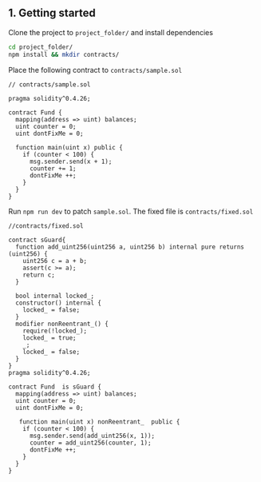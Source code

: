 ## 1. Getting started

Clone the project to `project_folder/` and install dependencies

```bash
cd project_folder/
npm install && mkdir contracts/
```

Place the following contract to `contracts/sample.sol`
```solidity
// contracts/sample.sol

pragma solidity^0.4.26;

contract Fund {
  mapping(address => uint) balances;
  uint counter = 0;
  uint dontFixMe = 0;

  function main(uint x) public {
    if (counter < 100) {
      msg.sender.send(x + 1);
      counter += 1;
      dontFixMe ++;
    }
  }
}
```
Run `npm run dev` to patch `sample.sol`. The fixed file is `contracts/fixed.sol`

```solidity
//contracts/fixed.sol

contract sGuard{
  function add_uint256(uint256 a, uint256 b) internal pure returns (uint256) {
    uint256 c = a + b;
    assert(c >= a);
    return c;
  }

  bool internal locked_;
  constructor() internal {
    locked_ = false;
  }
  modifier nonReentrant_() {
    require(!locked_);
    locked_ = true;
    _;
    locked_ = false;
  }
}
pragma solidity^0.4.26;

contract Fund  is sGuard {
  mapping(address => uint) balances;
  uint counter = 0;
  uint dontFixMe = 0;

   function main(uint x) nonReentrant_  public {
    if (counter < 100) {
      msg.sender.send(add_uint256(x, 1));
      counter = add_uint256(counter, 1);
      dontFixMe ++;
    }
  }
}
```
